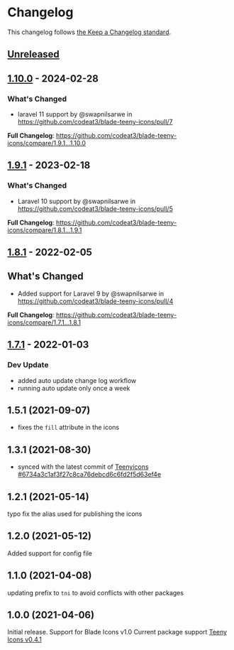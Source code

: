 # Changelog

This changelog follows [the Keep a Changelog standard](https://keepachangelog.com).

## [Unreleased](https://github.com/codeat3/blade-teeny-icons/compare/1.10.0...HEAD)

## [1.10.0](https://github.com/codeat3/blade-teeny-icons/compare/1.9.1...1.10.0) - 2024-02-28

### What's Changed

* laravel 11 support by @swapnilsarwe in https://github.com/codeat3/blade-teeny-icons/pull/7

**Full Changelog**: https://github.com/codeat3/blade-teeny-icons/compare/1.9.1...1.10.0

## [1.9.1](https://github.com/codeat3/blade-teeny-icons/compare/1.8.1...1.9.1) - 2023-02-18

### What's Changed

- Laravel 10 support by @swapnilsarwe in https://github.com/codeat3/blade-teeny-icons/pull/5

**Full Changelog**: https://github.com/codeat3/blade-teeny-icons/compare/1.8.1...1.9.1

## [1.8.1](https://github.com/codeat3/blade-teeny-icons/compare/1.7.1...1.8.1) - 2022-02-05

## What's Changed

- Added support for Laravel 9 by @swapnilsarwe in https://github.com/codeat3/blade-teeny-icons/pull/4

**Full Changelog**: https://github.com/codeat3/blade-teeny-icons/compare/1.7.1...1.8.1

## [1.7.1](https://github.com/codeat3/blade-teeny-icons/compare/1.5.1...1.7.1) - 2022-01-03

### Dev Update

- added auto update change log workflow
- running auto update only once a week

## 1.5.1 (2021-09-07)

- fixes the `fill` attribute in the icons

## 1.3.1 (2021-08-30)

- synced with the latest commit of [Teenyicons #6734a3c1af3f27c8ca76debcd6c6fd2f5d63ef4e](https://github.com/teenyicons/teenyicons/commit/6734a3c1af3f27c8ca76debcd6c6fd2f5d63ef4e)

## 1.2.1 (2021-05-14)

typo fix the alias used for publishing the icons

## 1.2.0 (2021-05-12)

Added support for config file

## 1.1.0 (2021-04-08)

updating prefix to `tni` to avoid conflicts with other packages

## 1.0.0 (2021-04-06)

Initial release.
Support for Blade Icons v1.0
Current package support [Teeny Icons v0.4.1](https://github.com/teenyicons/teenyicons/releases/tag/v0.4.1)
